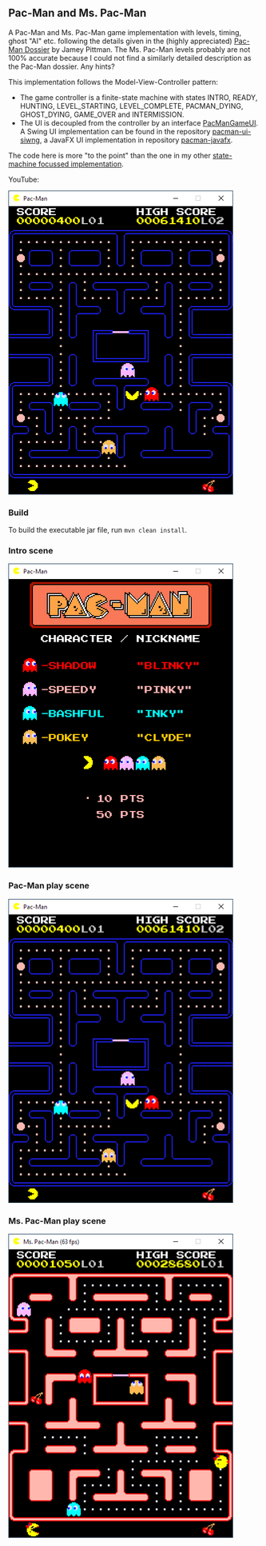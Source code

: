 ## Pac-Man and Ms. Pac-Man

A Pac-Man and Ms. Pac-Man game implementation with levels, timing, ghost "AI" etc. following the details given in the (highly appreciated) [Pac-Man Dossier](https://pacman.holenet.info) by Jamey Pittman. The Ms. Pac-Man levels probably are not 100% accurate because I could not find a similarly detailed description as the Pac-Man dossier. Any hints?

This implementation follows the Model-View-Controller pattern:
- The game controller is a finite-state machine with states INTRO, READY, HUNTING, LEVEL_STARTING, LEVEL_COMPLETE, PACMAN_DYING, GHOST_DYING, GAME_OVER and INTERMISSION. 
- The UI is decoupled from the controller by an interface [PacManGameUI](pacman/src/main/java/de/amr/games/pacman/ui/PacManGameUI.java). A Swing UI implementation can be found in the repository [pacman-ui-siwng](https://github.com/armin-reichert/pacman-ui-swing), a JavaFX UI implementation in repository [pacman-javafx](https://github.com/armin-reichert/pacman-javafx).

The code here is more "to the point" than the one in my other [state-machine focussed implementation](https://github.com/armin-reichert/pacman).

YouTube:

[![YouTube video](pacman-core/doc/playing.png)](https://youtu.be/q5biOTj9GIU)

### Build
To build the executable jar file, run `mvn clean install`.

### Intro scene
<img src="pacman-core/doc/intro.png">

### Pac-Man play scene
<img src="pacman-core/doc/playing.png">

### Ms. Pac-Man play scene
<img src="pacman-core/doc/mspacman_playing.png">

